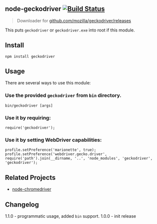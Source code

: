 ## node-geckodriver [![Build Status](https://travis-ci.org/vladikoff/node-geckodriver.svg?branch=master)](https://travis-ci.org/vladikoff/node-geckodriver)

> Downloader for [github.com/mozilla/geckodriver/releases](https://github.com/mozilla/geckodriver/releases)

This puts `geckodriver` or `geckodriver.exe` into root if this module.

## Install

```
npm install geckodriver
```

## Usage

There are several ways to use this module:

### Use the provided `geckodriver` from `bin` directory.

```
bin/geckodriver [args]
```

### Use it by requiring:

```
require('geckodriver');
```

### Use it by setting WebDriver capabilities:

```
profile.setPreference('marionette', true);
profile.setPreference('webdriver.gecko.driver', require('path').join(__dirname, '..', 'node_modules', 'geckodriver', 'geckodriver');
```

## Related Projects

* [node-chromedriver](https://github.com/giggio/node-chromedriver)

## Changelog

1.1.0 - programmatic usage, added `bin` support.
1.0.0 - init release
